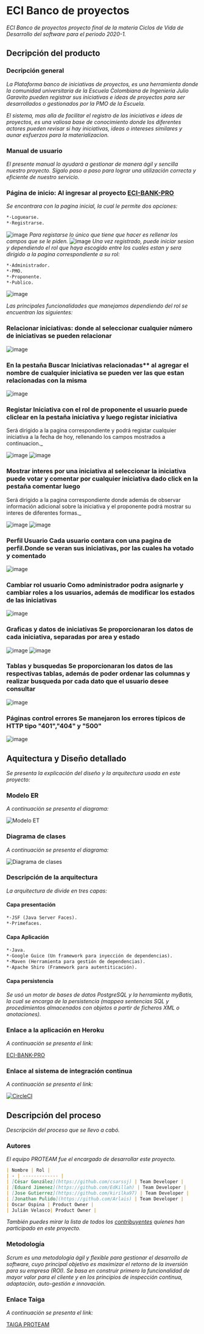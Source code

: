 # ECI Banco de proyectos
_ECI Banco de proyectos proyecto final de la materia Ciclos de Vida de Desarrollo del software para el periodo 2020-1._

## Decripción del producto

### Decripción general

_La Plataforma banco de iniciativas de proyectos, es una herramienta donde la comunidad universitaria de la Escuela Colombiana de Ingenieria Julio Garavito pueden registrar sus iniciativas e ideas de proyectos para ser desarrollados o gestionados por la PMO de la Escuela._

_El sistema, mas alla de facilitar el registro de las iniciativas e ideas de proyectos, es una valiosa base de conocimiento donde los diferentes actores pueden revisar si hay iniciativas, ideas o intereses similares y aunar esfuerzos para la materializacion._

### Manual de usuario

_El presente manual lo ayudará a gestionar de manera ágil y sencilla nuestro proyecto. 
Sígalo paso a paso para lograr una utilización correcta y eficiente de nuestro servicio._

### Página de inicio: Al ingresar al proyecto [ECI-BANK-PRO](https://eci-bank-pro.herokuapp.com/faces/login.xhtml) 
_Se encontrara con la pagina inicial, la cual le permite dos opciones:_

```markdown
*·Loguearse.
*·Registrarse.
```

![image](https://raw.githubusercontent.com/2020-1-PROYCVDS-PROTEAM/PROTEAM/master/Imagenes/Inicio.png)
_Para registarse lo único que tiene que hacer es rellenar los campos que se le piden._
![image](https://raw.githubusercontent.com/2020-1-PROYCVDS-PROTEAM/PROTEAM/master/Imagenes/Registro.png)
_Una vez registrado, puede iniciar sesion y dependiendo el rol que haya escogido entre los cuales estan y sera dirigido a la pagina correspondiente a su rol:_

```markdown
*·Administrador.
*·PMO.
*·Proponente.
*·Publico.
```

![image](https://raw.githubusercontent.com/2020-1-PROYCVDS-PROTEAM/PROTEAM/master/Imagenes/PaginaRol.png)

_Las principales funcionalidades que manejamos dependiendo del rol se encuentran las siguientes:_

### Relacionar iniciativas: donde al seleccionar cualquier número de iniciativas se pueden relacionar

![image](https://raw.githubusercontent.com/2020-1-PROYCVDS-PROTEAM/PROTEAM/master/Imagenes/Relacionar.png)

### En la pestaña Buscar Iniciativas relacionadas** al agregar el nombre de cualquier iniciativa se pueden ver las que estan relacionadas con la misma

![image](https://raw.githubusercontent.com/2020-1-PROYCVDS-PROTEAM/PROTEAM/master/Imagenes/BuscarR.png)

### Registar Iniciativa con el rol de proponente el usuario puede cliclear en la pestaña iniciativa y luego registar iniciativa
Será dirigido a la pagina correspondiente y podrá registar cualquier iniciativa a la fecha de hoy, rellenando los campos mostrados a continuacion._

![image](https://raw.githubusercontent.com/2020-1-PROYCVDS-PROTEAM/PROTEAM/master/Imagenes/RegistrarIni1.png)
![image](https://raw.githubusercontent.com/2020-1-PROYCVDS-PROTEAM/PROTEAM/master/Imagenes/RegistrarIni2.png)

### Mostrar interes por una iniciativa al seleccionar la iniciativa puede votar y comentar por cualquier iniciativa dado click en la pestaña comentar luego
Será dirigido a la pagina correspondiente donde además de observar información adicional sobre la iniciativa y el proponente podrá mostrar su interes de diferentes formas._

![image](https://raw.githubusercontent.com/2020-1-PROYCVDS-PROTEAM/PROTEAM/master/Imagenes/Voto.png)
![image](https://raw.githubusercontent.com/2020-1-PROYCVDS-PROTEAM/PROTEAM/master/Imagenes/Comentar.png)

### Perfil Usuario Cada usuario contara con una pagina de perfil.Donde se veran sus iniciativas, por las cuales ha votado y comentado

![image](https://raw.githubusercontent.com/2020-1-PROYCVDS-PROTEAM/PROTEAM/master/Imagenes/Perfil.png)

### Cambiar rol usuario Como administrador podra asignarle y cambiar roles a los usuarios, además de modificar los estados de las iniciativas 

![image](https://raw.githubusercontent.com/2020-1-PROYCVDS-PROTEAM/PROTEAM/master/Imagenes/Rol.png)	

### Graficas y datos de iniciativas Se proporcionaran los datos de cada iniciativa, separadas por area y estado

![image](https://raw.githubusercontent.com/2020-1-PROYCVDS-PROTEAM/PROTEAM/master/Imagenes/Grafica1.png)
![image](https://raw.githubusercontent.com/2020-1-PROYCVDS-PROTEAM/PROTEAM/master/Imagenes/Grafica2.png)

### Tablas y busquedas Se proporcionaran los datos de las respectivas tablas, además de poder ordenar las columnas y realizar busqueda por cada dato que el usuario desee consultar

![image](https://raw.githubusercontent.com/2020-1-PROYCVDS-PROTEAM/PROTEAM/master/Imagenes/TablasB.png)

### Páginas control errores Se manejaron los errores típicos de HTTP tipo "401","404" y "500"

![image](https://raw.githubusercontent.com/2020-1-PROYCVDS-PROTEAM/PROTEAM/master/Imagenes/Error1.png)

## Aquitectura y Diseño detallado

_Se presenta la explicación del diseño y la arquitectura usada en este proyecto:_

### Modelo ER

_A continuación se presenta el diagrama:_

![Modelo ET](https://raw.githubusercontent.com/2020-1-PROYCVDS-PROTEAM/PROTEAM/master/Imagenes/ModeloER.png)

### Diagrama de clases

_A continuación se presenta el diagrama:_

![Diagrama de clases](https://raw.githubusercontent.com/2020-1-PROYCVDS-PROTEAM/PROTEAM/master/Imagenes/DiagramaClass.png)

### Descripción de la arquitectura

_La arquitectura de divide en tres capas:_

#### Capa presentación

```markdown
*·JSF (Java Server Faces).
*·Primefaces.
```

#### Capa Aplicación

```markdown
*·Java.
*·Google Guice (Un framework para inyección de dependencias).
*·Maven (Herramienta para gestión de dependencias).
*·Apache Shiro (Framework para autentiticación).
```

#### Capa persistencia

_Se usó un motor de bases de datos PostgreSQL y la herramienta myBatis, la cual se encarga de la persistencia (mappea sentencias SQL y procedimientos almacenados con objetos a partir de ficheros XML o anotaciones)._

### Enlace a la aplicación en Heroku

_A continuación se presenta el link:_

[ECI-BANK-PRO](https://eci-bank-pro.herokuapp.com/faces/login.xhtml)

### Enlace al sistema de integración continua

_A continuación se presenta el link:_

[![CircleCI](https://circleci.com/gh/2020-1-PROYCVDS-PROTEAM/PROTEAM.svg?style=svg)](https://circleci.com/gh/2020-1-PROYCVDS-PROTEAM/PROTEAM)

## Descripción del proceso

_Descripción del proceso que se llevo a cabó._

### Autores 

_El equipo PROTEAM fue el encargado de desarrollar este proyecto._

```markdown
| Nombre | Rol |
| - | ------------- |
| [César González](https://github.com/csarssj) | Team Developer |
| [Eduard Jimenez](https://github.com/EdKillah) | Team Developer |
| [Jose Gutierrez](https://github.com/kirilka97) | Team Developer |
| [Jonathan Pulido](https://github.com/Arlais) | Team Developer |
| Oscar Ospina | Product Owner |
| Julián Velasco| Product Owner |
```


_También puedes mirar la lista de todos los [contribuyentes](https://github.com/2020-1-PROYCVDS-PROTEAM/PROTEAM/graphs/contributors) quíenes han participado en este proyecto._

### Metodología

_Scrum es una metodología ágil y flexible para gestionar el desarrollo de software, cuyo principal objetivo es maximizar el retorno de la inversión para su empresa (ROI). Se basa en construir primero la funcionalidad de mayor valor para el cliente y en los principios de inspección continua, adaptación, auto-gestión e innovación._

### Enlace Taiga

_A continuación se presenta el link:_

[TAIGA PROTEAM](https://tree.taiga.io/project/csarssj-plataforma-banco-de-iniciativas-de-proyectos/backlog)